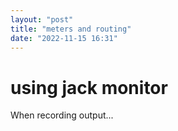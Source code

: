 ```yaml
---
layout: "post"
title: "meters and routing"
date: "2022-11-15 16:31"
---
```


# using jack monitor


When recording output...

